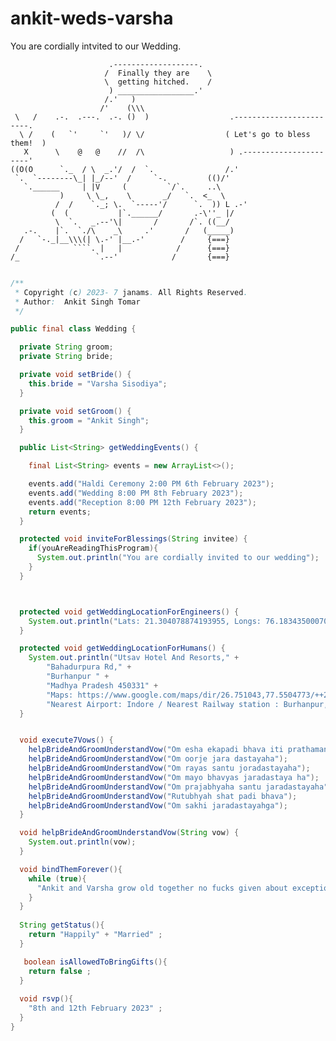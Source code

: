 # ankit-weds-varsha
You are cordially intvited to our Wedding.


                          .-------------------.
                         /  Finally they are    \
                         \  getting hitched.    /
                          ) _________________.'
                         /.'   )
                        /'    (\\\
     \   /    .-.  .---.  .-. ()  )                  .------------------------.
      \ /    (   `'     `'   )/ \/                  ( Let's go to bless them!  )
       X      \    @   @    //  /\                   ) .----------------------'
    ((O(O      `._  / \  _.'/  /  `.                /.'
     `.  `--------\_| |_/--'  /     `-.         (()/'
       `.______     | |V     (         `/`.     ..\
               )     \ \_,    \       _/   `.  <_  \
              /  /    `._; \.  `-----'/      `.  )) L .-'
             (  (           |`.______/       .-\''_ |/
              \  `.   _.--'\|       /       /`. ((__/
       .-.    |`.  `./\    _\     .'       /   (_____)
      /   `-._|__\\\(| \.-' |__.-'        /     {===}
     /            ````. |   |            /      {===}
    /_                 `.--'            /       {===}
        
        
        
    
```Java

/**
 * Copyright (c) 2023- 7 janams. All Rights Reserved.
 * Author:  Ankit Singh Tomar
 */

public final class Wedding {

  private String groom;
  private String bride;

  private void setBride() {
    this.bride = "Varsha Sisodiya";
  }

  private void setGroom() {
    this.groom = "Ankit Singh";
  }

  public List<String> getWeddingEvents() {

    final List<String> events = new ArrayList<>();

    events.add("Haldi Ceremony 2:00 PM 6th February 2023");
    events.add("Wedding 8:00 PM 8th February 2023");
    events.add("Reception 8:00 PM 12th February 2023");
    return events;
  }

  protected void inviteForBlessings(String invitee) {
    if(youAreReadingThisProgram){
      System.out.println("You are cordially invited to our wedding");
    }
  }



  protected void getWeddingLocationForEngineers() {
    System.out.println("Lats: 21.304078874193955, Longs: 76.18343500070426");
  }

  protected void getWeddingLocationForHumans() {
    System.out.println("Utsav Hotel And Resorts," +
        "Bahadurpura Rd," +
        "Burhanpur " +
        "Madhya Pradesh 450331" +
        "Maps: https://www.google.com/maps/dir/26.751043,77.5504773/++21.304078874193955,+76.18343500070426/@24.0072887,74.7350762,7z/data=!3m1!4b1!4m7!4m6!1m1!4e1!1m3!2m2!1d76.183435!2d21.3040789" +
        "Nearest Airport: Indore / Nearest Railway station : Burhanpur,India");
  }


  void execute7Vows() {
    helpBrideAndGroomUnderstandVow("Om esha ekapadi bhava iti prathaman");
    helpBrideAndGroomUnderstandVow("Om oorje jara dastayaha");
    helpBrideAndGroomUnderstandVow("Om rayas santu joradastayaha");
    helpBrideAndGroomUnderstandVow("Om mayo bhavyas jaradastaya ha");
    helpBrideAndGroomUnderstandVow("Om prajabhyaha santu jaradastayaha");
    helpBrideAndGroomUnderstandVow("Rutubhyah shat padi bhava");
    helpBrideAndGroomUnderstandVow("Om sakhi jaradastayahga");
  }

  void helpBrideAndGroomUnderstandVow(String vow) {
    System.out.println(vow);
  }

  void bindThemForever(){
    while (true){
      "Ankit and Varsha grow old together no fucks given about exceptions and errors in life."
    }
  }
  
  String getStatus(){
    return "Happily" + "Married" ;
  } 

   boolean isAllowedToBringGifts(){
    return false ;
  } 
  
  void rsvp(){
    "8th and 12th February 2023" ;
  } 
}
```

